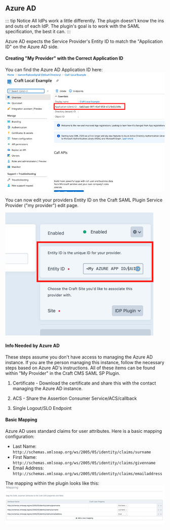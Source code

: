 ## Azure AD

::: tip Notice
All IdPs work a little differently. The plugin doesn't know the ins and outs of each IdP. The plugin's 
goal is to work with the SAML specification, the best it can.
:::

Azure AD expects the Service Provider's Entity ID to match the "Application ID" on the Azure AD side. 

#### Creating "My Provider" with the Correct Application ID
You can find the Azure AD Application ID here:  
![Finding the Application ID](../../assets/azure-ad-app-id.png)

You can now edit your providers Entity ID on the Craft SAML Plugin Service Provider ("my provider") edit page.

![Edit My Provider Entity ID](../../assets/edit-entity-id.png)

#### Info Needed by Azure AD
These steps assume you don't have access to managing the Azure AD instance. If you are the person managing this instance,
follow the necessary steps based on Azure AD's instructions. All of these items can be found within "My Provider" in the 
Craft CMS SAML SP Plugin.

1. Certificate - Download the certificate and share this with the contact managing the Azure AD instance.

2. ACS - Share the Assertion Consumer Service/ACS/callback

3. Single Logout/SLO Endpoint

#### Basic Mapping
Azure AD uses standard claims for user attributes. Here is a basic mapping configuration:
- Last Name: `http://schemas.xmlsoap.org/ws/2005/05/identity/claims/surname`
- First Name: `http://schemas.xmlsoap.org/ws/2005/05/identity/claims/givenname`
- Email Address: `http://schemas.xmlsoap.org/ws/2005/05/identity/claims/emailaddress`

The mapping within the plugin looks like this:
![Basic Mapping](../../assets/basic-mapping.png)

